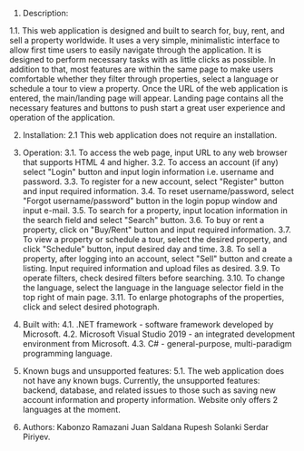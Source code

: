 1. Description:

1.1. This web application is designed and built to search for, buy, rent, and sell a property worldwide. 
It uses a very simple, minimalistic interface to allow first time users to easily navigate through the application. 
It is designed to perform necessary tasks with as little clicks as possible. 
In addition to that, most features are within the same page to make users comfortable whether they filter 
through properties, select a language or schedule a tour to view a property. Once the URL of the web application is entered, 
the main/landing page will appear. Landing page contains all the necessary features and buttons 
to push start a great user experience and operation of the application. 

2. Installation:
2.1 This web application does not require an installation. 

3. Operation:
3.1. To access the web page, input URL to any web browser that supports HTML 4 and higher.
3.2. To access an account (if any) select "Login" button and input login information i.e. username and password.
3.3. To register for a new account, select "Register" button and input required information.
3.4. To reset username/password, select "Forgot username/password" button in the login popup window and input e-mail.
3.5. To search for a property, input location information in the search field and select "Search" button.
3.6. To buy or rent a property, click on "Buy/Rent" button and input required information.
3.7. To view a property or schedule a tour, select the desired property, and click "Schedule" button, input desired day and time.
3.8. To sell a property, after logging into an account, select "Sell" button and create a listing. Input required information and upload files as desired.
3.9. To operate filters, check desired filters before searching.
3.10. To change the language, select the language in the language selector field in the top right of main page.
3.11. To enlarge photographs of the properties, click and select desired photograph.

4. Built with:
4.1. .NET framework - software framework developed by Microsoft.
4.2. Microsoft Visual Studio 2019 - an integrated development environment from Microsoft.
4.3. C# - general-purpose, multi-paradigm programming language.

5. Known bugs and unsupported features: 
5.1. The web application does not have any known bugs.
Currently, the unsupported features: backend, database, 
and related issues to those such as saving new account information and property information. 
Website only offers 2 languages at the moment. 

6. Authors:
Kabonzo Ramazani
Juan Saldana
Rupesh Solanki
Serdar Piriyev.
